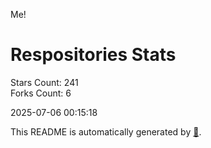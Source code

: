 Me!

# Respositories Stats
Stars Count: 241  
Forks Count: 6

2025-07-06 00:15:18  

This README is automatically generated by [🐰](https://github.com/rnitta/rnitta).
